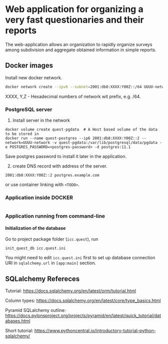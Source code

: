 # Web application for organizing a very fast questionaries and their reports

The web-application allows an organization to rapidly organize surveys among subdivision and aggregate obtained information in simple reports.

## Docker images

Install new docker network.

```bash
docker network create --ipv6 --subnet=2001:db8:XXXX:Y00Z::/64 UUUU-network
```
XXXX, Y,Z - Hexadecimal numbers of network wit prefix, e.g. /64.

### PostgreSQL server

1. Install server in the network
```shell
docker volume create quest-pgdata  # A Host based volume of the data to be stored in
docker run --name quest-postgres --ip6 2001:db8:XXXX:Y00Z::2 --network=UUUU-network -v quest-pgdata:/var/lib/postgresql/data/pgdata -e POSTGRES_PASSWORD=<postgres-password> -d postgres:11.1
```

Save postgres password to install it later in the application.

2. create DNS record with address of the server.
```text
2001:db8:XXXX:Y00Z::2 postgres.example.com
```

or use container linking with `<TODO>`.

### Application inside DOCKER
```sell
```

### Application running from command-line

#### Initialization of the database

Go to project package folder (`icc.quest`), run

```shell
init_quest_db icc.quest.ini
```

You might need to edit `icc.quest.ini` first to set up database connection URI in `sqlalchemy.url` in `[app:main]` section.

## SQLalchemy Refereces

Tutorial: https://docs.sqlalchemy.org/en/latest/orm/tutorial.html

Column types: https://docs.sqlalchemy.org/en/latest/core/type_basics.html

Pyramid SQLalchemy outline: https://docs.pylonsproject.org/projects/pyramid/en/latest/quick_tutorial/databases.html

Short tutorial: https://www.pythoncentral.io/introductory-tutorial-python-sqlalchemy/
